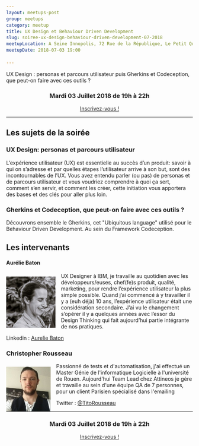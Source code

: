 ```yaml
---
layout: meetups-post
group: meetups
category: meetup
title: UX Design et Behaviour Driven Development 
slug: soiree-ux-design-behaviour-driven-development-07-2018
meetupLocation: A Seine Innopolis, 72 Rue de la République, Le Petit Quevilly
meetupDate: 2018-07-03 19:00

---
```

UX Design : personas et parcours utilisateur puis Gherkins et Codeception, que peut-on faire avec ces outils ?

<div style="text-align: center;">
  <h3>Mardi 03 Juillet 2018 de 19h à 22h</h3>
  <p>
    <a class="button" target="_blank" href="http://meetu.ps/e/Fsp3k/B5s8T/f">
      Inscrivez-vous !
    </a>
  </p>
</div>

----

## Les sujets de la soirée

### UX Design: personas et parcours utilisateur
<p>
L’expérience utilisateur (UX) est essentielle au succès d’un produit: savoir à qui on s’adresse et par quelles étapes l’utilisateur arrive à son but, sont des incontournables de l’UX.
Vous avez entendu parler (ou pas) de personas et de parcours utilisateur et vous voudriez comprendre à quoi ça sert, comment s’en servir, et comment les créer, cette initiation vous apportera des bases et des clés pour aller plus loin. 
</p>

### Gherkins et Codeception, que peut-on faire avec ces outils ?
<p>
Découvrons ensemble le Gherkins, cet "Ubiquitous language" utilisé pour le Behaviour Driven Development. Au sein du Framework Codeception.
</p>



## Les intervenants

#### Aurélie Baton

<img src="/images/meetups/speakers/aurelie-baton.jpg" alt="Aurelie Baton" width="133" style="float: left; margin: 10px 15px 0px 0px;"/>

UX Designer à IBM, je travaille au quotidien avec les développeurs/euses, chef(fe)s produit, qualité, marketing, pour rendre l’expérience utilisateur la plus simple possible.
Quand j’ai commencé à y travailler il y a (euh déjà) 10 ans, l’expérience utilisateur était une considération secondaire. J’ai vu le changement s’opérer il y a quelques années avec l’essor du Design Thinking qui fait aujourd’hui partie intégrante de nos pratiques.

Linkedin : [Aurelie Baton](http://linkedin.com/in/aureliebaton)

### Christopher Rousseau



<img src="/images/meetups/speakers/christopher-rousseau.jpg" alt="Christopher Rousseau" width="120" style="float: left; margin: 10px 15px 0px 0px;"/>

<p style="overflow: auto;">
Passionné de tests et d'automatisation, j'ai effectué un Master Génie de l'informatique Logicielle à l'université de Rouen.
Aujourd'hui Team Lead chez Attineos je gère et travaille au sein d'une équipe QA de 7 personnes, pour un client Parisien spécialisé dans l'emailing

</p>

Twitter : [@TitoRousseau](https://twitter.com/TitoRousseau)



----

<div style="text-align: center;">
  <h3>Mardi 03 Juillet 2018 de 19h à 22h</h3>
  <p>
    <a class="button" target="_blank" href="http://meetu.ps/e/Fsp3k/B5s8T/f">
      Inscrivez-vous !
    </a>
  </p>
</div>
